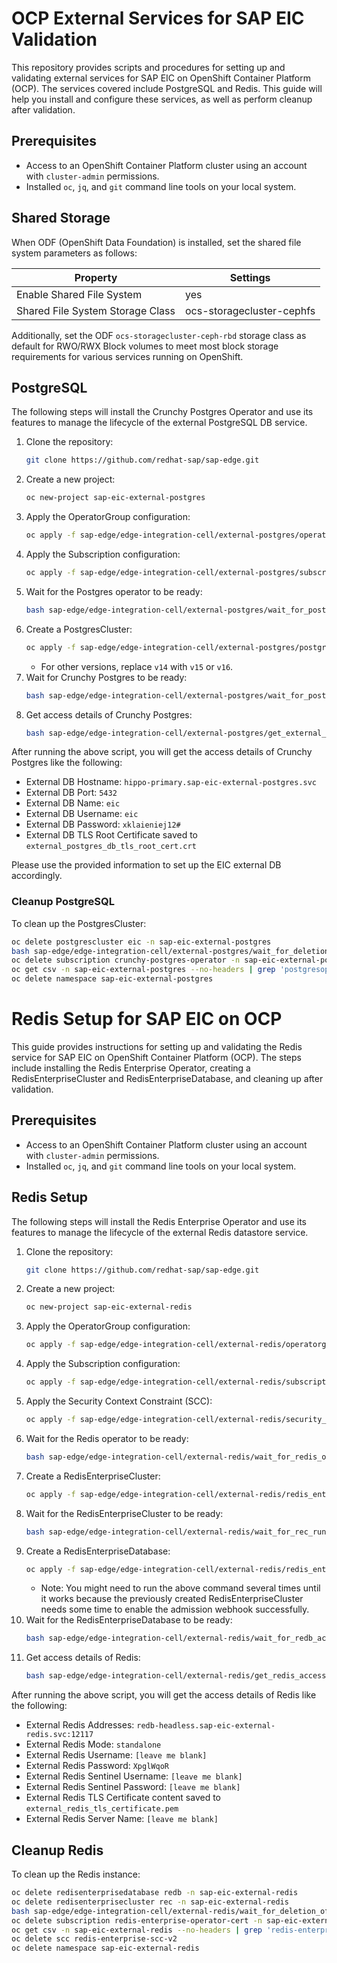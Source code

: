 # OCP External Services for SAP EIC Validation

This repository provides scripts and procedures for setting up and validating external services for SAP EIC on OpenShift Container Platform (OCP). The services covered include PostgreSQL and Redis. This guide will help you install and configure these services, as well as perform cleanup after validation.

## Prerequisites

- Access to an OpenShift Container Platform cluster using an account with `cluster-admin` permissions.
- Installed `oc`, `jq`, and `git` command line tools on your local system.

## Shared Storage

When ODF (OpenShift Data Foundation) is installed, set the shared file system parameters as follows:

| Property                     | Settings                        |
|------------------------------|---------------------------------|
| Enable Shared File System    | yes                             |
| Shared File System Storage Class | ocs-storagecluster-cephfs   |

Additionally, set the ODF `ocs-storagecluster-ceph-rbd` storage class as default for RWO/RWX Block volumes to meet most block storage requirements for various services running on OpenShift.

## PostgreSQL

The following steps will install the Crunchy Postgres Operator and use its features to manage the lifecycle of the external PostgreSQL DB service.

1. Clone the repository:
    ```bash
    git clone https://github.com/redhat-sap/sap-edge.git
    ```
2. Create a new project:
    ```bash
    oc new-project sap-eic-external-postgres
    ```
3. Apply the OperatorGroup configuration:
    ```bash
    oc apply -f sap-edge/edge-integration-cell/external-postgres/operatorgroup.yaml
    ```
4. Apply the Subscription configuration:
    ```bash
    oc apply -f sap-edge/edge-integration-cell/external-postgres/subscription.yaml
    ```
5. Wait for the Postgres operator to be ready:
    ```bash
    bash sap-edge/edge-integration-cell/external-postgres/wait_for_postgres_operator_ready.sh
    ```
6. Create a PostgresCluster:
    ```bash
    oc apply -f sap-edge/edge-integration-cell/external-postgres/postgrescluster-v14.yaml
    ```
    - For other versions, replace `v14` with `v15` or `v16`.
7. Wait for Crunchy Postgres to be ready:
    ```bash
    bash sap-edge/edge-integration-cell/external-postgres/wait_for_postgres_ready.sh
    ```
8. Get access details of Crunchy Postgres:
    ```bash
    bash sap-edge/edge-integration-cell/external-postgres/get_external_postgres_access.sh
    ```

After running the above script, you will get the access details of Crunchy Postgres like the following:
- External DB Hostname: `hippo-primary.sap-eic-external-postgres.svc`
- External DB Port: `5432`
- External DB Name: `eic`
- External DB Username: `eic`
- External DB Password: `xklaieniej12#`
- External DB TLS Root Certificate saved to `external_postgres_db_tls_root_cert.crt`

Please use the provided information to set up the EIC external DB accordingly.

### Cleanup PostgreSQL

To clean up the PostgresCluster:

```bash
oc delete postgrescluster eic -n sap-eic-external-postgres
bash sap-edge/edge-integration-cell/external-postgres/wait_for_deletion_of_postgrescluster.sh
oc delete subscription crunchy-postgres-operator -n sap-eic-external-postgres
oc get csv -n sap-eic-external-postgres --no-headers | grep 'postgresoperator' | awk '{print $1}' | xargs -I{} oc delete csv {} -n sap-eic-external-postgres
oc delete namespace sap-eic-external-postgres
```

# Redis Setup for SAP EIC on OCP

This guide provides instructions for setting up and validating the Redis service for SAP EIC on OpenShift Container Platform (OCP). The steps include installing the Redis Enterprise Operator, creating a RedisEnterpriseCluster and RedisEnterpriseDatabase, and cleaning up after validation.

## Prerequisites

- Access to an OpenShift Container Platform cluster using an account with `cluster-admin` permissions.
- Installed `oc`, `jq`, and `git` command line tools on your local system.

## Redis Setup

The following steps will install the Redis Enterprise Operator and use its features to manage the lifecycle of the external Redis datastore service.

1. Clone the repository:
    ```bash
    git clone https://github.com/redhat-sap/sap-edge.git
    ```
2. Create a new project:
    ```bash
    oc new-project sap-eic-external-redis
    ```
3. Apply the OperatorGroup configuration:
    ```bash
    oc apply -f sap-edge/edge-integration-cell/external-redis/operatorgroup.yaml
    ```
4. Apply the Subscription configuration:
    ```bash
    oc apply -f sap-edge/edge-integration-cell/external-redis/subscription.yaml
    ```
5. Apply the Security Context Constraint (SCC):
    ```bash
    oc apply -f sap-edge/edge-integration-cell/external-redis/security_context_constraint.yaml
    ```
6. Wait for the Redis operator to be ready:
    ```bash
    bash sap-edge/edge-integration-cell/external-redis/wait_for_redis_operator_ready.sh
    ```
7. Create a RedisEnterpriseCluster:
    ```bash
    oc apply -f sap-edge/edge-integration-cell/external-redis/redis_enterprise_cluster.yaml
    ```
8. Wait for the RedisEnterpriseCluster to be ready:
    ```bash
    bash sap-edge/edge-integration-cell/external-redis/wait_for_rec_running_state.sh
    ```
9. Create a RedisEnterpriseDatabase:
    ```bash
    oc apply -f sap-edge/edge-integration-cell/external-redis/redis_enterprise_database.yaml
    ```
    - Note: You might need to run the above command several times until it works because the previously created RedisEnterpriseCluster needs some time to enable the admission webhook successfully.
10. Wait for the RedisEnterpriseDatabase to be ready:
    ```bash
    bash sap-edge/edge-integration-cell/external-redis/wait_for_redb_active_status.sh
    ```
11. Get access details of Redis:
    ```bash
    bash sap-edge/edge-integration-cell/external-redis/get_redis_access.sh
    ```

After running the above script, you will get the access details of Redis like the following:
- External Redis Addresses: `redb-headless.sap-eic-external-redis.svc:12117`
- External Redis Mode: `standalone`
- External Redis Username: `[leave me blank]`
- External Redis Password: `XpglWqoR`
- External Redis Sentinel Username: `[leave me blank]`
- External Redis Sentinel Password: `[leave me blank]`
- External Redis TLS Certificate content saved to `external_redis_tls_certificate.pem`
- External Redis Server Name: `[leave me blank]`

## Cleanup Redis

To clean up the Redis instance:

```bash
oc delete redisenterprisedatabase redb -n sap-eic-external-redis
oc delete redisenterprisecluster rec -n sap-eic-external-redis
bash sap-edge/edge-integration-cell/external-redis/wait_for_deletion_of_rec.sh
oc delete subscription redis-enterprise-operator-cert -n sap-eic-external-redis
oc get csv -n sap-eic-external-redis --no-headers | grep 'redis-enterprise-operator' | awk '{print $1}' | xargs -I{} oc delete csv {} -n sap-eic-external-redis
oc delete scc redis-enterprise-scc-v2
oc delete namespace sap-eic-external-redis
````